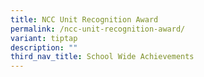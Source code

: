 ```yaml
---
title: NCC Unit Recognition Award
permalink: /ncc-unit-recognition-award/
variant: tiptap
description: ""
third_nav_title: School Wide Achievements
---
```

